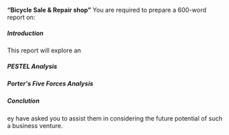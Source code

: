**“Bicycle Sale & Repair shop”**
You are required to prepare a 600-word report on:

##### Introduction
This report will explore an
##### PESTEL Analysis

##### Porter's Five Forces Analysis

##### Conclution
ey have asked you to assist them in considering the future potential of such a business venture.